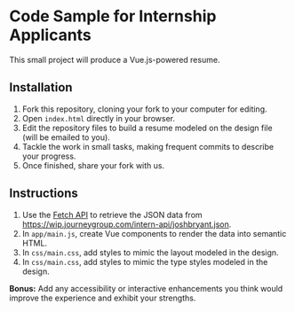 # Code Sample for Internship Applicants

This small project will produce a Vue.js-powered resume.

## Installation

1. Fork this repository, cloning your fork to your computer for editing.
2. Open `index.html` directly in your browser.
3. Edit the repository files to build a resume modeled on the design file (will be emailed to you).
4. Tackle the work in small tasks, making frequent commits to describe your progress.
5. Once finished, share your fork with us.


## Instructions

1. Use the [Fetch API](https://developer.mozilla.org/en-US/docs/Web/API/Fetch_API/Using_Fetch) to retrieve the JSON data from https://wip.journeygroup.com/intern-api/joshbryant.json.
2. In `app/main.js`, create Vue components to render the data into semantic HTML.
3. In `css/main.css`, add styles to mimic the layout modeled in the design.
4. In `css/main.css`, add styles to mimic the type styles modeled in the design.

**Bonus:** Add any accessibility or interactive enhancements you think would improve the experience and exhibit your strengths.

